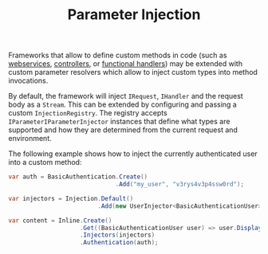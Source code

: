 ﻿---
title: Parameter Injection
cascade:
  type: docs
---

Frameworks that allow to define custom methods in code (such as [webservices](./webservices), [controllers](./controllers),
or [functional handlers](./functional)) may be extended with custom parameter resolvers which
allow to inject custom types into method invocations.

By default, the framework will inject `IRequest`, `IHandler` and the request body as a `Stream`. This can
be extended by configuring and passing a custom `InjectionRegistry`. The registry
accepts `IParameterIParameterInjector` instances that define what types are supported
and how they are determined from the current request and environment.

The following example shows how to inject the currently authenticated user into a custom method: 

```csharp
var auth = BasicAuthentication.Create()
                              .Add("my_user", "v3rys4v3p4ssw0rd");

var injectors = Injection.Default()
                         .Add(new UserInjector<BasicAuthenticationUser>());

var content = Inline.Create()
                    .Get((BasicAuthenticationUser user) => user.DisplayName)
                    .Injectors(injectors)
                    .Authentication(auth);
```
